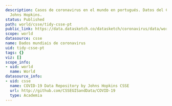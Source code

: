 ```yaml
---
description: Casos de coronavirus en el mundo en portugués. Datos del CSSE de la universidad
  Johns Hopkins.
status: Published
path: world/csse/tidy-csse-pt
public_link: https://data.datasketch.co/datasketch/coronavirus/data/world/csse/tidy-csse-pt.csv
scope: world
datasource: csse
name: Dados mundiais de coronavirus
uid: tidy-csse-pt
tags: {}
viz: []
scope_info:
- uid: world
  name: World
datasource_info:
- uid: csse
  name: COVID-19 Data Repository by Johns Hopkins CSSE
  url: http://github.com/CSSEGISandData/COVID-19
  type: Academia
---
```


